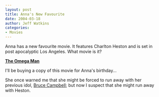 ```yaml
---
layout: post
title: Anna's New Favourite
date: 2004-03-18
author: Jeff Watkins
categories:
- Movies
---
```


<p>Anna has a new favourite movie. It features Charlton Heston and is
set in post apocalyptic Los Angeles. What movie is it?</p>
<p><b><a href="http://imdb.com/title/tt0067525/">The Omega
Man</a></b></p>
<p>I'll be buying a copy of this movie for Anna's birthday...</p>
<p>She once warned me that she might be forced to run away with her
previous idol, <a href="http://imdb.com/name/nm0132257/">Bruce
Campbell</a>; but now I suspect that she might run away with Heston.</p>